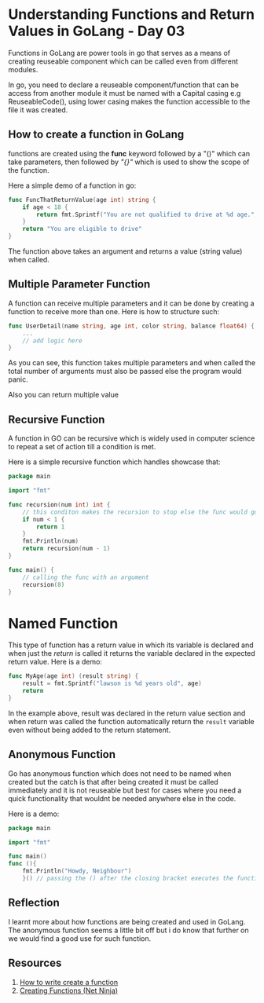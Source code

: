 # Understanding Functions and Return Values in GoLang - Day 03

Functions in GoLang are power tools in go that serves as a means of creating reuseable component which can be called even from different modules.

In go, you need to declare a reuseable component/function that can be access from another module it must be named with a Capital casing e.g ReuseableCode(), using lower casing makes the function accessible to the file it was created.

## How to create a function in GoLang
functions are created using the **func** keyword followed by a "()" which can take parameters, then followed by *"{}"* which is used to show the scope of the function.

Here a simple demo of a function in go:
```Go
func FuncThatReturnValue(age int) string {
	if age < 18 {
		return fmt.Sprintf("You are not qualified to drive at %d age.", age)
	}
	return "You are eligible to drive"
}
```

The function above takes an argument and returns a value (string value) when called.

## Multiple Parameter Function
A function can receive multiple parameters and it can be done by creating a function to receive more than one. Here is how to structure such:

```GO
func UserDetail(name string, age int, color string, balance float64) {
    ...
    // add logic here
}
```
As you can see, this function takes multiple parameters and when called the  total number of arguments must also be passed else the program would panic.

Also you can return multiple value 

## Recursive Function
A function in GO can be recursive which is widely used in computer science to repeat a set of action till a condition is met.

Here is a simple recursive function which handles showcase that:

```Go
package main

import "fmt"

func recursion(num int) int {
    // this conditon makes the recursion to stop else the func would go on forever
    if num < 1 {
        return 1
    }
    fmt.Println(num)
    return recursion(num - 1)
}

func main() {
    // calling the func with an argument
    recursion(8)
}
```

# Named Function
This type of function has a return value in which its variable is declared and when just the *return* is called it returns the variable declared in the expected return value. Here is a demo:

```Go
func MyAge(age int) (result string) {
	result = fmt.Sprintf("lawson is %d years old", age)
	return
}
```
In the example above, result was declared in the return value section and when return was called the function automatically return the `result` variable even without being added to the return statement.

## Anonymous Function
Go has anonymous function which does not need to be named when created but the catch is that after being created it must be called immediately and it is not reuseable but best for cases where you need a quick functionality that wouldnt be needed anywhere else in the code.

Here is a demo:
```Go
package main

import "fmt"

func main()
func (){
    fmt.Println("Howdy, Neighbour")
    }() // passing the () after the closing bracket executes the function immediately.
```

## Reflection
I learnt more about how functions are being created and used in GoLang. The anonymous function seems a little bit off but i do know that further on we would find a good use for such function.

## Resources
1. [How to write create a function](https://www.w3schools.com/go/go_function_returns.php)
2. [Creating Functions (Net Ninja)](https://youtu.be/X68JmClzap4?si=hYEnVrSsZRmq250H)

